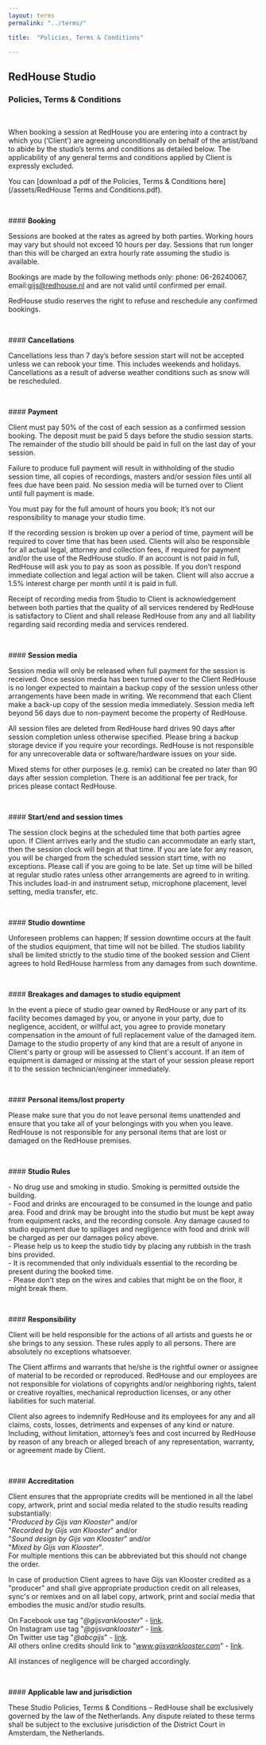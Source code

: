 ```yaml
---
layout: terms
permalink: "../terms/" 

title:  "Policies, Terms & Conditions"

---
```


## RedHouse Studio

###  Policies, Terms & Conditions

<p>&nbsp;</p>
When booking a session at RedHouse you are entering into a contract by which you (‘Client’) are agreeing unconditionally on behalf of the artist/band to abide by the studio’s terms and conditions as detailed below. The applicability of any general terms and conditions applied by Client is expressly excluded.

You can [download a pdf of the Policies, Terms & Conditions here](/assets/RedHouse Terms and Conditions.pdf).


<p>&nbsp;</p>
#### <strong>Booking</strong>

Sessions are booked at the rates as agreed by both parties. Working hours may vary but should not exceed 10 hours per day. Sessions that run longer than this will be charged an extra hourly rate assuming the studio is available. 

Bookings are made by the following methods only: phone: 06-26240067, email:gijs@redhouse.nl and are not valid until confirmed per email.

RedHouse studio reserves the right to refuse and reschedule any confirmed bookings.


<p>&nbsp;</p>
<a name="cancellations"></a>
#### <strong>Cancellations</strong>

Cancellations less than 7 day’s before session start will not be accepted unless we can rebook your time. This includes weekends and holidays. Cancellations as a result of adverse weather conditions such as snow will be rescheduled.


<p>&nbsp;</p>
<a name="payment"></a>
#### <strong>Payment</strong>

Client must pay 50% of the cost of each session as a confirmed session booking. The deposit must be paid 5 days before the studio session starts. The remainder of the studio bill should be paid in full on the last day of your session.

Failure to produce full payment will result in withholding of the studio session time, all copies of recordings, masters and/or session files until all fees due have been paid. No session media will be turned over to Client until full payment is made.

You must pay for the full amount of hours you book; it’s not our responsibility to manage your studio time.

If the recording session is broken up over a period of time, payment will be required to cover time that has been used.
Clients will also be responsible for all actual legal, attorney and collection fees, if required for payment and/or the use of the RedHouse studio. If an account is not paid in full, RedHouse will ask you to pay as soon as possible. If you don’t respond immediate collection and legal action will be taken. Client will also accrue a 1.5% interest charge per month until it is paid in full.

Receipt of recording media from Studio to Client is acknowledgement between both parties that the quality of all services rendered by RedHouse is satisfactory to Client and shall release RedHouse from any and all liability regarding said recording media and services rendered.


<p>&nbsp;</p>
<a name="session-media"></a>
#### <strong>Session media</strong>

Session media will only be released when full payment for the session is received. Once session media has been turned over to the Client RedHouse is no longer expected to maintain a backup copy of the session unless other arrangements have been made in writing. We recommend that each Client make a back-up copy of the session media immediately. Session media left beyond 56 days due to non-payment become the property of RedHouse. 

All session files are deleted from RedHouse hard drives 90 days after session completion unless otherwise specified. Please bring a backup storage device if you require your recordings. RedHouse is not responsible for any unrecoverable data or software/hardware issues on your side.

Mixed stems for other purposes (e.g. remix) can be created no later than 90 days after session completion. There is an additional fee per track, for prices please contact RedHouse.

<p>&nbsp;</p>
<a name="session-times"></a>
#### <strong>Start/end and session times</strong>

The session clock begins at the scheduled time that both parties agree upon. If Client arrives  early and the studio can accommodate an early start, then the session clock will begin at that time. If you are late for any reason, you will be charged from the scheduled session start time, with no exceptions. Please call if you are going to be late. Set up time will be billed at regular studio rates unless other arrangements are agreed to in writing. This includes load-in and instrument setup, microphone placement, level setting, media transfer, etc.


<p>&nbsp;</p>
<a name="studio-downtime"></a>
#### <strong>Studio downtime</strong>

Unforeseen problems can happen; If session downtime occurs at the fault of the studios equipment, that time will not be billed. The studios liability shall be limited strictly to the studio time of the booked session and Client agrees to hold RedHouse harmless from any damages from such downtime.


<p>&nbsp;</p>
<a name="damages"></a>
#### <strong>Breakages and damages to studio equipment</strong>

In the event a piece of studio gear owned by RedHouse or any part of its facility becomes damaged by you, or anyone in your party, due to negligence, accident, or willful act, you agree to provide monetary compensation in the amount of full replacement value of the damaged item. Damage to the studio property of any kind that are a result of anyone in Client's party or group will be assessed to Client's account. If an item of equipment is damaged or missing at the start of your session please report it to the session technician/engineer immediately.


<p>&nbsp;</p>
<a name="personal-items"></a>
#### <strong>Personal items/lost property</strong>

Please make sure that you do not leave personal items unattended and ensure that you take all of your belongings with you when you leave. RedHouse is not responsible for any personal items that are lost or damaged on the RedHouse premises.


<p>&nbsp;</p>
<a name="studio-rules"></a>
#### <strong>Studio Rules</strong>

\- No drug use and smoking in studio. Smoking is permitted outside the building.<br />
\- Food and drinks are encouraged to be consumed in the lounge and patio area. Food and drink may be brought into the studio but must be kept away from equipment racks, and the recording console. Any damage caused to studio equipment due to spillages and negligence with food and drink will be charged as per our damages policy above.<br />
\- Please help us to keep the studio tidy by placing any rubbish in the trash bins provided.<br />
\- It is recommended that only individuals essential to the recording be present during the booked time.<br />
\- Please don’t step on the wires and cables that might be on the floor, it might break them.


<p>&nbsp;</p>
<a name="responsibility"></a>
#### <strong>Responsibility</strong>

Client will be held responsible for the actions of all artists and guests he or she brings to any session. These rules apply to all persons. There are absolutely no exceptions whatsoever.

The Client affirms and warrants that he/she is the rightful owner or assignee of material to be recorded or reproduced. RedHouse and our employees are not responsible for violations of copyrights and/or neighboring rights, talent or creative royalties, mechanical reproduction licenses, or any other liabilities for such material.

Client also agrees to indemnify RedHouse and its employees for any and all claims, costs, losses, detriments and expenses of any kind or nature. Including, without limitation, attorney’s fees and cost incurred by RedHouse by reason of any breach or alleged breach of any representation, warranty, or agreement made by Client.


<p>&nbsp;</p>
<a name="accreditation"></a>
#### <strong>Accreditation</strong>

Client ensures that the appropriate credits will be mentioned in all the label copy, artwork, print and social media related to the studio results reading substantially:<br />"<em>Produced by Gijs van Klooster</em>" and/or<br />
"<em>Recorded by Gijs van Klooster</em>" and/or<br />
"<em>Sound design by Gijs van Klooster</em>" and/or<br />
"<em>Mixed by Gijs van Klooster</em>".<br />For multiple mentions this can be abbreviated but this should not change the order.

In case of production Client agrees to have Gijs van Klooster credited as a "producer" and shall give appropriate production credit on all releases, sync's or remixes and on all label copy, artwork, print and social media that embodies the music and/or studio results.

On Facebook use tag "<em>@gijsvanklooster</em>" - [link](https://www.facebook.com/gijsvanklooster).<br />
On Instagram use tag "<em>@gijsvanklooster</em>" - [link](https://www.instagram.com/gijsvanklooster).<br />
On Twitter use tag "<em>@abcgijs</em>" - [link](https://twitter.com/abcgijs).<br />
All others online credits should link to "<em>www.gijsvanklooster.com</em>" - [link](https://gijsvanklooster.com).

All instances of negligence will be charged accordingly.



<p>&nbsp;</p>
<a name="applicable-law"></a>
#### <strong>Applicable law and jurisdiction</strong>

These Studio Policies, Terms & Conditions – RedHouse shall be exclusively governed by the law of the Netherlands. Any dispute related to these terms shall be subject to the exclusive jurisdiction of the District Court in Amsterdam, the Netherlands.

